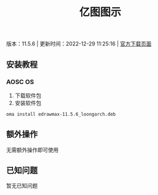 ﻿---
id: 1087
title: 亿图图示
toc: true
weight: 1087
---

版本：11.5.6 | 更新时间：2022-12-29 11:25:16 | [官方下载页面](http://app.loongapps.cn/#/detail/1087)

## 安装教程 

### AOSC OS 

1. 下载软件包
2. 安装软件包

```bash
oma install edrawmax-11.5.6_loongarch.deb
```

## 额外操作

无需额外操作即可使用

## 已知问题

暂无已知问题

